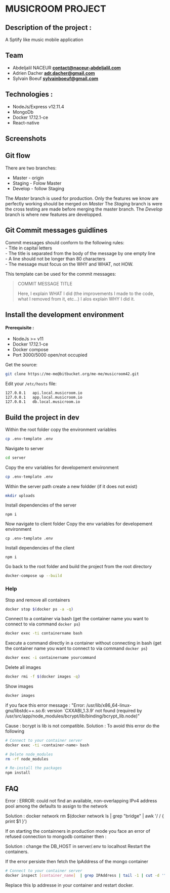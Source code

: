 MUSICROOM PROJECT
=========================

## Description of the project :

A Sptify like music mobile application

## Team 
- Abdeljalil NACEUR **contact@naceur-abdeljalil.com**
- Adrien Dacher **adr.dacher@gmail.com**
- Sylvain Boeuf **sylvainboeuf@gmail.com**


## Technologies :
 - NodeJs/Express v12.11.4
 - MongoDb
 - Docker 17.12.1-ce
 - React-native

## Screenshots

## Git flow
There are two branches:
 - Master - origin
 - Staging - Folow Master
 - Develop - follow Staging

The *Master* branch is used for production. Only the features we know are perfectly working should be merged on *Master* 
The *Staging* branch is were the cross testing are made before merging the master branch.
The *Develop* branch is where new features are developped.

## Git Commit messages guidlines

Commit messages should conform to the following rules:  
	- Title in capital letters  
	- The title is separated from the body of the message by one empty line  
	- A line should not be longer than 80 characters  
	- The message must focus on the WHY and WHAT, not HOW.  
  
This template can be used for the commit messages:  

> COMMIT MESSAGE TITLE
> 
> Here, I explain WHAT I did (the improvements I made to the code, what I removed
> from it, etc...)
> I alos explain WHY I did it.
  

## Install the development environment

#### Prerequisite :
 - NodeJs >= v11
 - Docker 17.12.1-ce
 - Docker compose
 - Port 3000/5000 open/not occupied

Get the source:

```bash
git clone https://me-me@bitbucket.org/me-me/musicroom42.git
```

Edit your `/etc/hosts` file:

```
127.0.0.1   api.local.musicroom.io
127.0.0.1   app.local.musicroom.io
127.0.0.1   db.local.musicroom.io
```

## Build the project in dev

Within the root folder copy the environment variables

```bash
cp .env-template .env
```

Navigate to server

```bash
cd server
```

Copy the env variables for developement environment

```bash
cp .env-template .env
```

Within the server path create a new foldder (if it does not exist)

```bash
mkdir uploads
```

Install dependencies of the server
```
npm i
```

Now navigate to client folder
Copy the env variables for developement environment
```
cp .env-template .env
```

Install dependencies of the client
```
npm i
```

Go back to the root folder and
build the project from the root directory
```bash
docker-compose up --build
```

### Help

Stop and remove all containers

```bash
docker stop $(docker ps -a -q)
```

Connect to a container via bash (get the container name you want to connect to via command `docker ps`)
```bash
docker exec -ti containername bash
```

Execute a command directly in a container without connecting in bash (get the container name you want to connect to via command `docker ps`)

```bash
docker exec -i containername yourcommand
```

Delete all images 

```bash
docker rmi -f $(docker images -q)
```

Show images 

```bash
docker images
```

if you face this error message :
"Error: /usr/lib/x86_64-linux-gnu/libstdc++.so.6: version `CXXABI_1.3.9' not found (required by /usr/src/app/node_modules/bcrypt/lib/binding/bcrypt_lib.node)"

Cause : bcrypt is lib is not compatible.
Solution : To avoid this error do the following

```bash
# Connect to your container server
docker exec -ti <container-name> bash

# Delete node_modules
rm -rf node_modules

# Re-install the packages
npm install
```

## FAQ

Error :
ERROR: could not find an available, non-overlapping IPv4 address pool among the defaults to assign to the network

Solution :
docker network rm $(docker network ls | grep "bridge" | awk '/ / { print $1 }')

If on starting the containners in production mode 
you face an error of refused connection to mongodb container then :

Solution : change the DB_HOST in server/.env to localhost
Restart the containers.

If the error persiste then fetch the IpAddress of the mongo container 

```bash
# Connect to your container server
docker inspect [container_name]  | grep IPAddress | tail -1 | cut -d '"' -f4
```
Replace this Ip addresse in your container and restart docker.